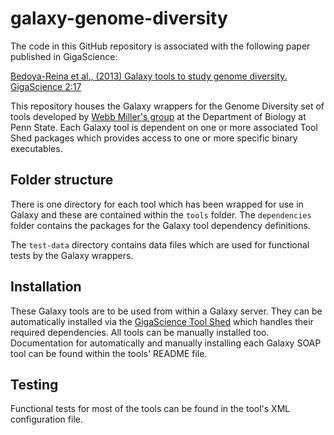 # galaxy-genome-diversity

The code in this GitHub repository is
associated with the following paper published in GigaScience:

[Bedoya-Reina et al., (2013) Galaxy tools to study genome diversity. GigaScience 2:17](http://www.gigasciencejournal.com/content/2/1/17)

This repository houses the Galaxy wrappers for the Genome Diversity set of
tools developed by [Webb Miller's group](http://www.bx.psu.edu/miller_lab) at
the Department of Biology at Penn State. Each Galaxy tool is dependent on one or more associated Tool Shed packages which
provides access to one or more specific binary executables.

## Folder structure

There is one directory for each tool which has been wrapped for use in Galaxy 
and these are contained within the `tools` folder.  The `dependencies` folder 
contains the packages for the Galaxy tool dependency definitions.

The `test-data` directory contains data files which are used for functional
tests by the Galaxy wrappers.

## Installation

These Galaxy tools are to be used from within a Galaxy server. They can be
automatically installed via the
[GigaScience Tool Shed](http://gigatoolshed.net) which handles their required
dependencies. All tools can be manually installed too. Documentation for
automatically and manually installing each Galaxy SOAP tool can be found within
the tools' README file.

## Testing

Functional tests for most of the tools can be found in the tool's XML
configuration file.